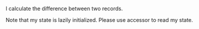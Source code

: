 I calculate the difference between two records.

Note that my state is lazily initialized.  Please use accessor to read my state.